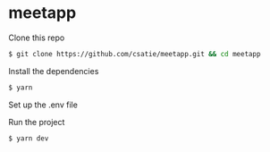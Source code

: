 # meetapp

Clone this repo
```sh
$ git clone https://github.com/csatie/meetapp.git && cd meetapp
```

Install the dependencies
```sh
$ yarn
```

Set up the .env file

Run the project
```sh
$ yarn dev
```
